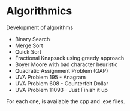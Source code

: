 # Algorithmics
Development of algorithms 

- Binary Search
- Merge Sort
- Quick Sort
- Fractional Knapsack using greedy approach
- Boyer Moore with bad character heuristic
- Quadratic Assignment Problem (QAP)
- UVA Problem 195 - Anagram
- UVA Problem 608 - Counterfeit Dollar
- UVA Problem 11093 - Just Finish it up

For each one, is available the cpp and .exe files.
